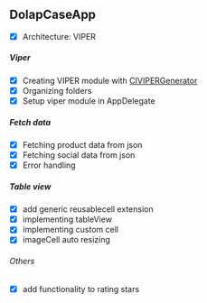 ## DolapCaseApp
- [x] Architecture: VIPER

##### Viper
- [x] Creating VIPER module with [CIVIPERGenerator](https://github.com/cenksk/CIVIPERGenerator "CIVIPERGenerator")
- [x] Organizing folders
- [x] Setup viper module in AppDelegate

##### Fetch data
- [x] Fetching product data from json
- [x] Fetching social data from json
- [x] Error handling

##### Table view
- [x] add generic reusablecell extension
- [x] implementing tableView
- [x] implementing custom cell
- [x] imageCell auto resizing

###### Others
- [x] add functionality to rating stars